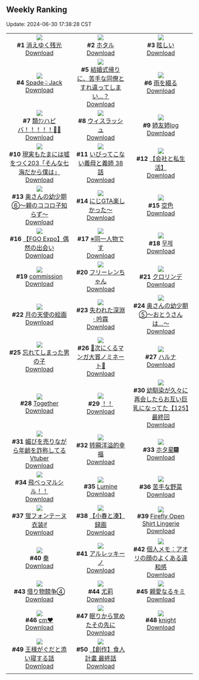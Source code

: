 ## Weekly Ranking
Update: 2024-06-30 17:38:28 CST

|      |      |      |
| :----: | :----: | :----: |
| ![](https://i.pixiv.re/c/240x480/img-master/img/2024/06/24/00/00/49/119915880_p0_master1200.jpg)<br>**#1** [消えゆく残光](https://www.pixiv.net/artworks/119915880)<br>[Download](https://i.pixiv.re/img-original/img/2024/06/24/00/00/49/119915880_p0.jpg) | ![](https://i.pixiv.re/c/240x480/img-master/img/2024/06/24/00/00/38/119915858_p0_master1200.jpg)<br>**#2** [ホタル](https://www.pixiv.net/artworks/119915858)<br>[Download](https://i.pixiv.re/img-original/img/2024/06/24/00/00/38/119915858_p0.png) | ![](https://i.pixiv.re/c/240x480/img-master/img/2024/06/23/00/00/09/119878863_p0_master1200.jpg)<br>**#3** [眩しい](https://www.pixiv.net/artworks/119878863)<br>[Download](https://i.pixiv.re/img-original/img/2024/06/23/00/00/09/119878863_p0.jpg) |
| ![](https://i.pixiv.re/c/240x480/img-master/img/2024/06/23/00/29/14/119880270_p0_master1200.jpg)<br>**#4** [Spade♤Jack](https://www.pixiv.net/artworks/119880270)<br>[Download](https://i.pixiv.re/img-original/img/2024/06/23/00/29/14/119880270_p0.png) | ![](https://i.pixiv.re/c/240x480/img-master/img/2024/06/24/11/18/31/119926839_p0_master1200.jpg)<br>**#5** [結婚式帰りに、苦手な同僚とすれ違ってしまい…？](https://www.pixiv.net/artworks/119926839)<br>[Download](https://i.pixiv.re/img-original/img/2024/06/24/11/18/31/119926839_p0.jpg) | ![](https://i.pixiv.re/c/240x480/img-master/img/2024/06/25/00/00/36/119945611_p0_master1200.jpg)<br>**#6** [雨を綴る](https://www.pixiv.net/artworks/119945611)<br>[Download](https://i.pixiv.re/img-original/img/2024/06/25/00/00/36/119945611_p0.jpg) |
| ![](https://i.pixiv.re/c/240x480/img-master/img/2024/06/24/00/00/02/119915727_p0_master1200.jpg)<br>**#7** [類ｸﾝハピバ！！！！！🎂🎉](https://www.pixiv.net/artworks/119915727)<br>[Download](https://i.pixiv.re/img-original/img/2024/06/24/00/00/02/119915727_p0.jpg) | ![](https://i.pixiv.re/c/240x480/img-master/img/2024/06/23/01/02/02/119881346_p0_master1200.jpg)<br>**#8** [ウィスラッシュ](https://www.pixiv.net/artworks/119881346)<br>[Download](https://i.pixiv.re/img-original/img/2024/06/23/01/02/02/119881346_p0.jpg) | ![](https://i.pixiv.re/c/240x480/img-master/img/2024/06/23/17/17/55/119899998_p0_master1200.jpg)<br>**#9** [姉友姉log](https://www.pixiv.net/artworks/119899998)<br>[Download](https://i.pixiv.re/img-original/img/2024/06/23/17/17/55/119899998_p0.jpg) |
| ![](https://i.pixiv.re/c/240x480/img-master/img/2024/06/23/18/00/55/119901318_p0_master1200.jpg)<br>**#10** [現実もたまには嘘をつく203「そんな七海だから僕は」](https://www.pixiv.net/artworks/119901318)<br>[Download](https://i.pixiv.re/img-original/img/2024/06/23/18/00/55/119901318_p0.jpg) | ![](https://i.pixiv.re/c/240x480/img-master/img/2024/06/24/01/56/13/119919593_p0_master1200.jpg)<br>**#11** [いびってこない義母と義姉  38話](https://www.pixiv.net/artworks/119919593)<br>[Download](https://i.pixiv.re/img-original/img/2024/06/24/01/56/13/119919593_p0.jpg) | ![](https://i.pixiv.re/c/240x480/img-master/img/2024/06/25/12/00/14/119956799_p0_master1200.jpg)<br>**#12** [【会社と私生活】](https://www.pixiv.net/artworks/119956799)<br>[Download](https://i.pixiv.re/img-original/img/2024/06/25/12/00/14/119956799_p0.jpg) |
| ![](https://i.pixiv.re/c/240x480/img-master/img/2024/06/24/00/06/21/119916319_p0_master1200.jpg)<br>**#13** [奥さんの幼少期⑥〜親のココロ子知らず〜](https://www.pixiv.net/artworks/119916319)<br>[Download](https://i.pixiv.re/img-original/img/2024/06/24/00/06/21/119916319_p0.jpg) | ![](https://i.pixiv.re/c/240x480/img-master/img/2024/06/24/18/05/35/119933826_p0_master1200.jpg)<br>**#14** [にじGTA楽しかった〜](https://www.pixiv.net/artworks/119933826)<br>[Download](https://i.pixiv.re/img-original/img/2024/06/24/18/05/35/119933826_p0.jpg) | ![](https://i.pixiv.re/c/240x480/img-master/img/2024/06/24/00/00/29/119915828_p0_master1200.jpg)<br>**#15** [空色](https://www.pixiv.net/artworks/119915828)<br>[Download](https://i.pixiv.re/img-original/img/2024/06/24/00/00/29/119915828_p0.jpg) |
| ![](https://i.pixiv.re/c/240x480/img-master/img/2024/06/23/17/27/57/119900345_p0_master1200.jpg)<br>**#16** [【FGO Expo】偶然の出会い](https://www.pixiv.net/artworks/119900345)<br>[Download](https://i.pixiv.re/img-original/img/2024/06/23/17/27/57/119900345_p0.jpg) | ![](https://i.pixiv.re/c/240x480/img-master/img/2024/06/23/11/27/35/119891200_p0_master1200.jpg)<br>**#17** [※同一人物です](https://www.pixiv.net/artworks/119891200)<br>[Download](https://i.pixiv.re/img-original/img/2024/06/23/11/27/35/119891200_p0.jpg) | ![](https://i.pixiv.re/c/240x480/img-master/img/2024/06/24/15/38/54/119930976_p0_master1200.jpg)<br>**#18** [무제](https://www.pixiv.net/artworks/119930976)<br>[Download](https://i.pixiv.re/img-original/img/2024/06/24/15/38/54/119930976_p0.png) |
| ![](https://i.pixiv.re/c/240x480/img-master/img/2024/06/24/09/09/18/119925210_p0_master1200.jpg)<br>**#19** [commission](https://www.pixiv.net/artworks/119925210)<br>[Download](https://i.pixiv.re/img-original/img/2024/06/24/09/09/18/119925210_p0.jpg) | ![](https://i.pixiv.re/c/240x480/img-master/img/2024/06/24/00/02/27/119916063_p0_master1200.jpg)<br>**#20** [フリーレンちゃん](https://www.pixiv.net/artworks/119916063)<br>[Download](https://i.pixiv.re/img-original/img/2024/06/24/00/02/27/119916063_p0.png) | ![](https://i.pixiv.re/c/240x480/img-master/img/2024/06/24/20/49/57/119938329_p0_master1200.jpg)<br>**#21** [クロリンデ](https://www.pixiv.net/artworks/119938329)<br>[Download](https://i.pixiv.re/img-original/img/2024/06/24/20/49/57/119938329_p0.jpg) |
| ![](https://i.pixiv.re/c/240x480/img-master/img/2024/06/23/00/00/01/119878816_p0_master1200.jpg)<br>**#22** [月の天使の絵画](https://www.pixiv.net/artworks/119878816)<br>[Download](https://i.pixiv.re/img-original/img/2024/06/23/00/00/01/119878816_p0.jpg) | ![](https://i.pixiv.re/c/240x480/img-master/img/2024/06/23/00/00/41/119879001_p0_master1200.jpg)<br>**#23** [失われた深淵 · 吟霖](https://www.pixiv.net/artworks/119879001)<br>[Download](https://i.pixiv.re/img-original/img/2024/06/23/00/00/41/119879001_p0.jpg) | ![](https://i.pixiv.re/c/240x480/img-master/img/2024/06/23/00/07/34/119879504_p0_master1200.jpg)<br>**#24** [奥さんの幼少期⑤〜おとうさんは…〜](https://www.pixiv.net/artworks/119879504)<br>[Download](https://i.pixiv.re/img-original/img/2024/06/23/00/07/34/119879504_p0.jpg) |
| ![](https://i.pixiv.re/c/240x480/img-master/img/2024/06/23/18/33/35/119902559_p0_master1200.jpg)<br>**#25** [忘れてしまった男の子](https://www.pixiv.net/artworks/119902559)<br>[Download](https://i.pixiv.re/img-original/img/2024/06/23/18/33/35/119902559_p0.jpg) | ![](https://i.pixiv.re/c/240x480/img-master/img/2024/06/23/00/25/35/119880160_p0_master1200.jpg)<br>**#26** [💜次にくるマンガ大賞ノミネート💜](https://www.pixiv.net/artworks/119880160)<br>[Download](https://i.pixiv.re/img-original/img/2024/06/23/00/25/35/119880160_p0.jpg) | ![](https://i.pixiv.re/c/240x480/img-master/img/2024/06/24/00/00/37/119915854_p0_master1200.jpg)<br>**#27** [ハルナ](https://www.pixiv.net/artworks/119915854)<br>[Download](https://i.pixiv.re/img-original/img/2024/06/24/00/00/37/119915854_p0.png) |
| ![](https://i.pixiv.re/c/240x480/img-master/img/2024/06/23/01/32/27/119882038_p0_master1200.jpg)<br>**#28** [Together](https://www.pixiv.net/artworks/119882038)<br>[Download](https://i.pixiv.re/img-original/img/2024/06/23/01/32/27/119882038_p0.png) | ![](https://i.pixiv.re/c/240x480/img-master/img/2024/06/24/16/00/56/119931320_p0_master1200.jpg)<br>**#29** [！！](https://www.pixiv.net/artworks/119931320)<br>[Download](https://i.pixiv.re/img-original/img/2024/06/24/16/00/56/119931320_p0.png) | ![](https://i.pixiv.re/c/240x480/img-master/img/2024/06/25/00/03/58/119945920_p0_master1200.jpg)<br>**#30** [幼馴染が久々に再会したらお互い巨乳になってた【125】最終回](https://www.pixiv.net/artworks/119945920)<br>[Download](https://i.pixiv.re/img-original/img/2024/06/25/00/03/58/119945920_p0.jpg) |
| ![](https://i.pixiv.re/c/240x480/img-master/img/2024/06/24/21/41/29/119940189_p0_master1200.jpg)<br>**#31** [媚びを売りながら年齢を詐称してるVtuber](https://www.pixiv.net/artworks/119940189)<br>[Download](https://i.pixiv.re/img-original/img/2024/06/24/21/41/29/119940189_p0.png) | ![](https://i.pixiv.re/c/240x480/img-master/img/2024/06/24/03/59/06/119921428_p0_master1200.jpg)<br>**#32** [转瞬洋溢的幸福](https://www.pixiv.net/artworks/119921428)<br>[Download](https://i.pixiv.re/img-original/img/2024/06/24/03/59/06/119921428_p0.png) | ![](https://i.pixiv.re/c/240x480/img-master/img/2024/06/24/22/45/28/119942682_master1200.jpg)<br>**#33** [ホタ星🎆](https://www.pixiv.net/artworks/119942682)<br>[Download](https://www.pixiv.net/artworks/119942682) |
| ![](https://i.pixiv.re/c/240x480/img-master/img/2024/06/24/07/33/45/119923962_p0_master1200.jpg)<br>**#34** [飛べっマルシル！！](https://www.pixiv.net/artworks/119923962)<br>[Download](https://i.pixiv.re/img-original/img/2024/06/24/07/33/45/119923962_p0.png) | ![](https://i.pixiv.re/c/240x480/img-master/img/2024/06/24/07/56/30/119924191_p0_master1200.jpg)<br>**#35** [Lumine](https://www.pixiv.net/artworks/119924191)<br>[Download](https://i.pixiv.re/img-original/img/2024/06/24/07/56/30/119924191_p0.png) | ![](https://i.pixiv.re/c/240x480/img-master/img/2024/06/24/17/56/37/119933490_p0_master1200.jpg)<br>**#36** [苦手な野菜](https://www.pixiv.net/artworks/119933490)<br>[Download](https://i.pixiv.re/img-original/img/2024/06/24/17/56/37/119933490_p0.png) |
| ![](https://i.pixiv.re/c/240x480/img-master/img/2024/06/23/00/00/07/119878850_p0_master1200.jpg)<br>**#37** [蛍フォンテーヌ衣装if](https://www.pixiv.net/artworks/119878850)<br>[Download](https://i.pixiv.re/img-original/img/2024/06/23/00/00/07/119878850_p0.jpg) | ![](https://i.pixiv.re/c/240x480/img-master/img/2024/06/24/20/05/50/119936990_p0_master1200.jpg)<br>**#38** [【小春と湊】録画](https://www.pixiv.net/artworks/119936990)<br>[Download](https://i.pixiv.re/img-original/img/2024/06/24/20/05/50/119936990_p0.png) | ![](https://i.pixiv.re/c/240x480/img-master/img/2024/06/24/02/47/43/119920552_p0_master1200.jpg)<br>**#39** [Firefly Open Shirt Lingerie](https://www.pixiv.net/artworks/119920552)<br>[Download](https://i.pixiv.re/img-original/img/2024/06/24/02/47/43/119920552_p0.jpg) |
| ![](https://i.pixiv.re/c/240x480/img-master/img/2024/06/25/08/06/38/119953888_p0_master1200.jpg)<br>**#40** [奏](https://www.pixiv.net/artworks/119953888)<br>[Download](https://i.pixiv.re/img-original/img/2024/06/25/08/06/38/119953888_p0.png) | ![](https://i.pixiv.re/c/240x480/img-master/img/2024/06/23/03/09/37/119883999_p0_master1200.jpg)<br>**#41** [アルレッキーノ](https://www.pixiv.net/artworks/119883999)<br>[Download](https://i.pixiv.re/img-original/img/2024/06/23/03/09/37/119883999_p0.png) | ![](https://i.pixiv.re/c/240x480/img-master/img/2024/06/25/06/00/10/119952307_p0_master1200.jpg)<br>**#42** [個人メモ：アオリの顔のよくある違和感](https://www.pixiv.net/artworks/119952307)<br>[Download](https://i.pixiv.re/img-original/img/2024/06/25/06/00/10/119952307_p0.jpg) |
| ![](https://i.pixiv.re/c/240x480/img-master/img/2024/06/24/17/21/56/119932765_p0_master1200.jpg)<br>**#43** [借り物競争④](https://www.pixiv.net/artworks/119932765)<br>[Download](https://i.pixiv.re/img-original/img/2024/06/24/17/21/56/119932765_p0.jpg) | ![](https://i.pixiv.re/c/240x480/img-master/img/2024/06/23/18/31/24/119902500_p0_master1200.jpg)<br>**#44** [尤莉](https://www.pixiv.net/artworks/119902500)<br>[Download](https://i.pixiv.re/img-original/img/2024/06/23/18/31/24/119902500_p0.jpg) | ![](https://i.pixiv.re/c/240x480/img-master/img/2024/06/24/22/27/52/119941991_p0_master1200.jpg)<br>**#45** [親愛なるキミ](https://www.pixiv.net/artworks/119941991)<br>[Download](https://i.pixiv.re/img-original/img/2024/06/24/22/27/52/119941991_p0.jpg) |
| ![](https://i.pixiv.re/c/240x480/img-master/img/2024/06/24/20/39/18/119937985_p0_master1200.jpg)<br>**#46** [cm❤️](https://www.pixiv.net/artworks/119937985)<br>[Download](https://i.pixiv.re/img-original/img/2024/06/24/20/39/18/119937985_p0.png) | ![](https://i.pixiv.re/c/240x480/img-master/img/2024/06/24/00/00/15/119915783_p0_master1200.jpg)<br>**#47** [眠りから覚めたその先に](https://www.pixiv.net/artworks/119915783)<br>[Download](https://i.pixiv.re/img-original/img/2024/06/24/00/00/15/119915783_p0.jpg) | ![](https://i.pixiv.re/c/240x480/img-master/img/2024/06/23/17/24/04/119900216_p0_master1200.jpg)<br>**#48** [knight](https://www.pixiv.net/artworks/119900216)<br>[Download](https://i.pixiv.re/img-original/img/2024/06/23/17/24/04/119900216_p0.png) |
| ![](https://i.pixiv.re/c/240x480/img-master/img/2024/06/25/00/22/19/119946613_p0_master1200.jpg)<br>**#49** [王様がぐだと添い寝する話](https://www.pixiv.net/artworks/119946613)<br>[Download](https://i.pixiv.re/img-original/img/2024/06/25/00/22/19/119946613_p0.jpg) | ![](https://i.pixiv.re/c/240x480/img-master/img/2024/06/25/17/02/56/119961632_p0_master1200.jpg)<br>**#50** [【創作】食人計畫 最終話](https://www.pixiv.net/artworks/119961632)<br>[Download](https://i.pixiv.re/img-original/img/2024/06/25/17/02/56/119961632_p0.jpg) |
|      |
